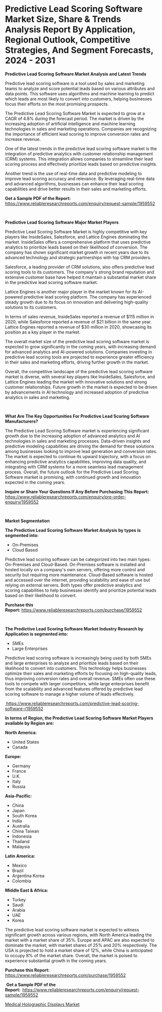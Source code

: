 <p><h1>Predictive Lead Scoring Software Market Size, Share & Trends Analysis Report By Application, Regional Outlook, Competitive Strategies, And Segment Forecasts, 2024 - 2031</h1></p><p><strong>Predictive Lead Scoring Software Market Analysis and Latest Trends</strong></p>
<p><p>Predictive lead scoring software is a tool used by sales and marketing teams to analyze and score potential leads based on various attributes and data points. This software uses algorithms and machine learning to predict which leads are most likely to convert into customers, helping businesses focus their efforts on the most promising prospects.</p><p>The Predictive Lead Scoring Software Market is expected to grow at a CAGR of 4.8% during the forecast period. The market is driven by the increasing adoption of artificial intelligence and machine learning technologies in sales and marketing operations. Companies are recognizing the importance of efficient lead scoring to improve conversion rates and increase revenue.</p><p>One of the latest trends in the predictive lead scoring software market is the integration of predictive analytics with customer relationship management (CRM) systems. This integration allows companies to streamline their lead scoring process and effectively prioritize leads based on predictive insights.</p><p>Another trend is the use of real-time data and predictive modeling to improve lead scoring accuracy and relevance. By leveraging real-time data and advanced algorithms, businesses can enhance their lead scoring capabilities and drive better results in their sales and marketing efforts.</p></p>
<p><strong>Get a Sample PDF of the Report:&nbsp;</strong> <a href="https://www.reliableresearchreports.com/enquiry/request-sample/1959552">https://www.reliableresearchreports.com/enquiry/request-sample/1959552</a></p>
<p>&nbsp;</p>
<p><strong>Predictive Lead Scoring Software Major Market Players</strong></p>
<p><p>Predictive Lead Scoring Software Market is highly competitive with key players like InsideSales, Salesforce, and Lattice Engines dominating the market. InsideSales offers a comprehensive platform that uses predictive analytics to prioritize leads based on their likelihood of conversion. The company has shown significant market growth in recent years due to its advanced technology and strategic partnerships with top CRM providers.</p><p>Salesforce, a leading provider of CRM solutions, also offers predictive lead scoring tools to its customers. The company's strong brand reputation and extensive customer base have helped it maintain a substantial market share in the predictive lead scoring software market.</p><p>Lattice Engines is another major player in the market known for its AI-powered predictive lead scoring platform. The company has experienced steady growth due to its focus on innovation and delivering high-quality solutions to its customers.</p><p>In terms of sales revenue, InsideSales reported a revenue of $115 million in 2020, while Salesforce reported a revenue of $21 billion in the same year. Lattice Engines reported a revenue of $30 million in 2020, showcasing its position as a key player in the market.</p><p>The overall market size of the predictive lead scoring software market is expected to grow significantly in the coming years, with increasing demand for advanced analytics and AI-powered solutions. Companies investing in predictive lead scoring tools are projected to experience greater efficiency in their sales and marketing efforts, driving further growth in the market.</p><p>Overall, the competitive landscape of the predictive lead scoring software market is diverse, with several key players like InsideSales, Salesforce, and Lattice Engines leading the market with innovative solutions and strong customer relationships. Future growth in the market is expected to be driven by advancements in AI technology and increased adoption of predictive analytics in sales and marketing.</p></p>
<p>&nbsp;</p>
<p><strong>What Are The Key Opportunities For Predictive Lead Scoring Software Manufacturers?</strong></p>
<p><p>The Predictive Lead Scoring Software market is experiencing significant growth due to the increasing adoption of advanced analytics and AI technologies in sales and marketing processes. Data-driven insights and predictive modeling capabilities are driving the demand for these solutions among businesses looking to improve lead generation and conversion rates. The market is expected to continue its upward trajectory, with a focus on enhancing predictive analytics capabilities, improving data quality, and integrating with CRM systems for a more seamless lead management process. Overall, the future outlook for the Predictive Lead Scoring Software market is promising, with continued growth and innovation expected in the coming years.</p></p>
<p><strong>Inquire or Share Your Questions If Any Before Purchasing This Report:</strong> <a href="https://www.reliableresearchreports.com/enquiry/pre-order-enquiry/1959552">https://www.reliableresearchreports.com/enquiry/pre-order-enquiry/1959552</a></p>
<p>&nbsp;</p>
<p><strong>Market Segmentation</strong></p>
<p><strong>The Predictive Lead Scoring Software Market Analysis by types is segmented into:</strong></p>
<p><ul><li>On-Premises</li><li>Cloud Based</li></ul></p>
<p><p>Predictive lead scoring software can be categorized into two main types: On-Premises and Cloud-Based. On-Premises software is installed and hosted locally on a company's own servers, offering more control and security but requiring more maintenance. Cloud-Based software is hosted and accessed over the internet, providing scalability and ease of use but relying on external servers. Both types offer predictive analytics and scoring capabilities to help businesses identify and prioritize potential leads based on their likelihood to convert.</p></p>
<p><strong>Purchase this Report:&nbsp;</strong><a href="https://www.reliableresearchreports.com/purchase/1959552">https://www.reliableresearchreports.com/purchase/1959552</a></p>
<p>&nbsp;</p>
<p><strong>The Predictive Lead Scoring Software Market Industry Research by Application is segmented into:</strong></p>
<p><ul><li>SMEs</li><li>Large Enterprises</li></ul></p>
<p><p>Predictive lead scoring software is increasingly being used by both SMEs and large enterprises to analyze and prioritize leads based on their likelihood to convert into customers. This technology helps businesses optimize their sales and marketing efforts by focusing on high-quality leads, thus improving conversion rates and overall revenue. SMEs often use these tools to compete with larger competitors, while large enterprises benefit from the scalability and advanced features offered by predictive lead scoring software to manage a higher volume of leads effectively.</p></p>
<p><a href="https://www.reliableresearchreports.com/predictive-lead-scoring-software-r1959552">&nbsp;https://www.reliableresearchreports.com/predictive-lead-scoring-software-r1959552</a></p>
<p><strong>In terms of Region, the Predictive Lead Scoring Software Market Players available by Region are:</strong></p>
<p>
    <p> <strong> North America: </strong>
        <ul>
            <li>United States</li>
            <li>Canada</li>
        </ul>
        </p> 
    <p> <strong> Europe: </strong>
        <ul>
            <li>Germany</li>
            <li>France</li>
            <li>U.K.</li>
            <li>Italy</li>
            <li>Russia</li>
        </ul>
        </p> 
    <p> <strong> Asia-Pacific: </strong>
        <ul>
            <li>China</li>
            <li>Japan</li>
            <li>South Korea</li>
            <li>India</li>
            <li>Australia</li>
            <li>China Taiwan</li>
            <li>Indonesia</li>
            <li>Thailand</li>
            <li>Malaysia</li>
        </ul>
        </p> 
    <p> <strong> Latin America: </strong>
        <ul>
            <li>Mexico</li>
            <li>Brazil</li>
            <li>Argentina Korea</li>
            <li>Colombia</li>
        </ul>
        </p> 
    <p> <strong> Middle East & Africa: </strong>
        <ul>
            <li>Turkey</li>
            <li>Saudi</li>
            <li>Arabia</li>
            <li>UAE</li>
            <li>Korea</li>
        </ul>
    </p>
    </p>
<p><p>The predictive lead scoring software market is expected to witness significant growth across various regions, with North America leading the market with a market share of 35%. Europe and APAC are also expected to dominate the market, with market shares of 25% and 20% respectively. The USA is projected to hold a market share of 12%, while China is anticipated to occupy 8% of the market share. Overall, the market is poised to experience substantial growth in the coming years.</p></p>
<p><strong>Purchase this Report: </strong><a href="https://www.reliableresearchreports.com/purchase/1959552">https://www.reliableresearchreports.com/purchase/1959552</a></p>
<p>&nbsp;<strong>Get a Sample PDF of the Report:&nbsp;&nbsp;</strong><a href="https://www.reliableresearchreports.com/enquiry/request-sample/1959552">https://www.reliableresearchreports.com/enquiry/request-sample/1959552</a></p>
<p><strong></strong></p>
<p><p><a href="https://view.publitas.com/reportprime-1/medical-holographic-displays-market-size-market-outlook-and-market-forecast-2024-to-2031/">Medical Holographic Displays Market</a></p></p>